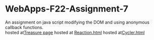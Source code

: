 # WebApps-F22-Assignment-7
An assignment on java script modifying the DOM and using anonymous callback functions.
<br>
hosted at[Treasure page](https://44-563-web-apps-f22.github.io/44563-webapps-assignment-7-gopikrishna456/treasure.html)
hosted at [Reaction.html](https://44-563-web-apps-f22.github.io/44563-webapps-assignment-7-gopikrishna456/reaction.html)
hosted at[Cycler.html](https://44-563-web-apps-f22.github.io/44563-webapps-assignment-7-gopikrishna456/cycler.html)